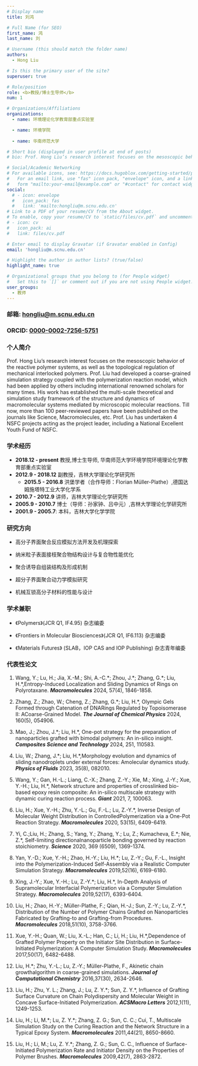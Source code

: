 ```yaml
---
# Display name
title: 刘鸿

# Full Name (for SEO)
first_name: 鸿
last_name: 刘

# Username (this should match the folder name)
authors:
  - Hong Liu

# Is this the primary user of the site?
superuser: true

# Role/position
role: <b>教授/博士生导师</b>
num: 1

# Organizations/Affiliations
organizations:
  - name: 环境理论化学教育部重点实验室

  - name: 环境学院
  
  - name: 华南师范大学

# Short bio (displayed in user profile at end of posts)
# bio: Prof. Hong Liu’s research interest focuses on the mesoscopic behavior of the reactive polymer systems, as well as the topological regulations of mechanical interlocked polymers.

# Social/Academic Networking
# For available icons, see: https://docs.hugoblox.com/getting-started/page-builder/#icons
#   For an email link, use "fas" icon pack, "envelope" icon, and a link in the
#   form "mailto:your-email@example.com" or "#contact" for contact widget.
social:
  # - icon: envelope
  #   icon_pack: fas
  #   link: 'mailto:hongliu@m.scnu.edu.cn'
# Link to a PDF of your resume/CV from the About widget.
# To enable, copy your resume/CV to `static/files/cv.pdf` and uncomment the lines below.
# - icon: cv
#   icon_pack: ai
#   link: files/cv.pdf

# Enter email to display Gravatar (if Gravatar enabled in Config)
email: 'hongliu@m.scnu.edu.cn'

# Highlight the author in author lists? (true/false)
highlight_name: true

# Organizational groups that you belong to (for People widget)
#   Set this to `[]` or comment out if you are not using People widget.
user_groups:
  - 教师
---
```

### 邮箱: hongliu@m.scnu.edu.cn

### ORCID: [0000-0002-7256-5751](https://orcid.org/0000-0002-7256-5751)

### 个人简介
<!DOCTYPE html>
<html lang="en">           <!-- 必须声明语言以启用hyphens -->
<head>
  <link rel="stylesheet" href="assets\scss\template.scss">
</head>
<body>
  <div class="text-biography">
    Prof. Hong Liu’s research interest focuses on the mesoscopic behavior of the reactive polymer systems, as well as the topological regulation of mechanical interlocked polymers. Prof. Liu had developed a coarse-grained simulation strategy coupled with the polymerization reaction model, which had been applied by others including international renowned scholars for many times. His work has established the multi-scale theoretical and simulation study framework of the structure and dynamics of macromolecular systems mediated by microscopic molecular reactions. Till now, more than 100 peer-reviewed papers have been published on the journals like Science, Macromolecules, etc. Prof. Liu has undertaken 4 NSFC projects acting as the project leader, including a National Excellent Youth Fund of NSFC.
  </div>
</body>
</html>


### 学术经历
  - **2018.12 - present** 教授,博士生导师, 华南师范大学环境学院环境理论化学教育部重点实验室
  - **2012.9 - 2018.12**  副教授，吉林大学理论化学研究所
    - **2015.5 - 2016.8** 洪堡学者（合作导师：Florian Müller-Plathe）,德国达姆施塔特工业大学化学系
  - **2010.7 - 2012.9** 讲师，吉林大学理论化学研究所
  - **2005.9 - 2010.7** 博士（导师：孙家钟、吕中元）,吉林大学理论化学研究所
  - **2001.9 - 2005.7**: 本科，吉林大学化学学院

### 研究方向
  - 高分子界面聚合反应模拟方法开发及机理探索

  - 纳米粒子表面接枝聚合物结构设计与复合物性能优化

  - 聚合诱导自组装结构及形成机制

  - 超分子界面聚合动力学模拟研究

  - 机械互锁高分子材料的性能与设计

### 学术兼职

  - 《Polymers》(JCR Q1, IF4.95) 杂志编委

  - 《Frontiers in Molecular Biosciences》(JCR Q1, IF6.113) 杂志编委

  - 《Materials Futures》 (SLAB，IOP CAS and IOP Publishing) 杂志青年编委

### 代表性论文

1. Wang, Y.; Lu, H.; Jia, X.-M.; Shi, A.-C.\*; Zhou, J.\*; Zhang, G.\*; Liu, H.\*,Entropy-Induced Localization and Sliding Dynamics of Rings on Polyrotaxane. ***Macromolecules*** 2024, 57(4), 1846-1858.

2. Zhang, Z.; Zhao, W.; Cheng, Z.; Zhang, G.\*; Liu, H.\*, Olympic Gels Formed through Catenation of DNARings Regulated by Topoisomerase II: ACoarse-Grained Model. ***The Journal of Chemical Physics*** 2024, 160(5), 054906.

3. Mao, J.; Zhou, J.\*; Liu, H.\*, One-pot strategy for the preparation of nanoparticles grafted with bimodal polymers: An in-silico insight. ***Composites Science and Technology*** 2024, 251, 110583.

4. Liu, W.; Zhang, J.\*; Liu, H.\*,Morphology evolution and dynamics of sliding nanodroplets under external forces: Amolecular dynamics study. ***Physics of Fluids*** 2023, 35(8), 082010.

5. Wang, Y.; Gan, H.-L.; Liang, C.-X.; Zhang, Z.-Y.; Xie, M.; Xing, J.-Y.; Xue, Y.-H.; Liu, H.\*, Network structure and properties of crosslinked bio-based epoxy resin composite: An in-silico multiscale strategy with dynamic curing reaction process. ***Giant*** 2021, 7, 100063.

6. Liu, H.; Xue, Y.-H.; Zhu, Y.-L.; Gu, F.-L.; Lu, Z.-Y.\*, Inverse Design of Molecular Weight Distribution in ControlledPolymerization via a One-Pot Reaction Strategy. ***Macromolecules*** 2020, 53(15), 6409-6419.

7. Yi, C.;Liu, H.; Zhang, S.; Yang, Y.; Zhang, Y.; Lu, Z.; Kumacheva, E.\*; Nie, Z.\*, Self-limiting directionalnanoparticle bonding governed by reaction stoichiometry. ***Science*** 2020, 369 (6509), 1369-1374.

8. Yan, Y.-D.; Xue, Y.-H.; Zhao, H.-Y.; Liu, H.\*; Lu, Z.-Y.; Gu, F.-L., Insight into the Polymerization-Induced Self-Assembly via a Realistic Computer Simulation Strategy. ***Macromolecules*** 2019,52(16), 6169-6180.

9. Xing, J.-Y.; Xue, Y.-H.; Lu, Z.-Y.\*; Liu, H.\*, In-Depth Analysis of Supramolecular Interfacial Polymerization via a Computer Simulation Strategy. ***Macromolecules*** 2019,52(17), 6393-6404.

10. Liu, H.; Zhao, H.-Y.; Müller-Plathe, F.; Qian, H.-J.; Sun, Z.-Y.; Lu, Z.-Y.\*, Distribution of the Number of Polymer Chains Grafted on Nanoparticles Fabricated by Grafting-to and Grafting-from Procedures. ***Macromolecules*** 2018,51(10), 3758-3766.

11. Xue, Y.-H.; Quan, W.; Liu, X.-L.; Han, C.; Li, H.; Liu, H.\*,Dependence of Grafted Polymer Property on the Initiator Site Distribution in Surface-Initiated Polymerization: A Computer Simulation Study. ***Macromolecules*** 2017,50(17), 6482-6488.

12. Liu, H.\*; Zhu, Y.-L.; Lu, Z.-Y.; Müller-Plathe, F., Akinetic chain growthalgorithm in coarse-grained simulations. ***Journal of Computational Chemistry*** 2016,37(30), 2634-2646.

13. Liu, H.; Zhu, Y. L.; Zhang, J.; Lu, Z. Y.\*; Sun, Z. Y.\*, Influence of Grafting Surface Curvature on Chain Polydispersity and Molecular Weight in Concave Surface-Initiated Polymerization. ***ACSMacro Letters*** 2012,1(11), 1249-1253.

14. Liu, H.; Li, M.\*; Lu, Z. Y.\*; Zhang, Z. G.; Sun, C. C.; Cui, T., Multiscale Simulation Study on the Curing Reaction and the Network Structure in a Typical Epoxy System. ***Macromolecules*** 2011,44(21), 8650-8660.

15. Liu, H.; Li, M.; Lu, Z. Y.\*; Zhang, Z. G.; Sun, C. C., Influence of Surface-Initiated Polymerization Rate and Initiator Density on the Properties of Polymer Brushes. ***Macromolecules*** 2009,42(7), 2863-2872.